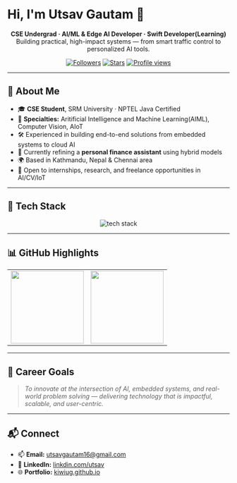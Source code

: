 # Hi, I'm **Utsav Gautam** 👋

<div align="center">

**CSE Undergrad · AI/ML & Edge AI Developer · Swift Developer(Learning)**  
Building practical, high-impact systems — from smart traffic control to personalized AI tools.

[![Followers](https://img.shields.io/github/followers/KiwiUG?style=social)](https://github.com/KiwiUG?tab=followers) 
[![Stars](https://img.shields.io/github/stars/KiwiUG?affiliations=OWNER%2CCOLLABORATOR&style=social)](https://github.com/KiwiUG?tab=repositories&type=source) 
[![Profile views](https://komarev.com/ghpvc/?username=KiwiUG&color=blueviolet)](https://github.com/KiwiUG) 

</div>

---

## 🚀 About Me
- 🎓 **CSE Student**, SRM University · NPTEL Java Certified
- 🧠 **Specialties:** Aritificial Intelligence and Machine Learning(AIML), Computer Vision, AIoT
- 🛠 Experienced in building end-to-end solutions from embedded systems to cloud AI
- 🌱 Currently refining a **personal finance assistant** using hybrid models
- 🌍 Based in Kathmandu, Nepal & Chennai area
- 💼 Open to internships, research, and freelance opportunities in AI/CV/IoT

---

## 🧩 Tech Stack
<div align="center">
<img src="https://skillicons.dev/icons?i=python,cpp,java,js,nodejs,flask,swift,flutter,dart,sqlite,mysql,git,linux,arduino,opencv,pytorch,sklearn,docker,firebase&perline=10" alt="tech stack" />
</div>

---


## 📊 GitHub Highlights
<div align="center">

<table>
<tr>
<td>
<img src="https://github-readme-stats.vercel.app/api?username=KiwiUG&show_icons=true&theme=radical&hide_border=true&count_private=true" height="165px"/>
</td>
<td>
<img src="https://github-readme-stats.vercel.app/api/top-langs/?username=KiwiUG&layout=compact&langs_count=8&theme=radical&hide_border=true" height="165px"/>
</td>
</tr>
</table>


</div>

---

## 🌟 Career Goals
> *To innovate at the intersection of AI, embedded systems, and real-world problem solving — delivering technology that is impactful, scalable, and user-centric.*

---

## 📬 Connect
- 📫 **Email:** utsavgautam16@gmail.com
- 💼 **LinkedIn:** [linkdin.com/utsav](https://www.linkedin.com/in/utsav-gautam-474939277/)
- 🌐 **Portfolio:** [kiwiug.github.io](https://kiwiug.github.io)
